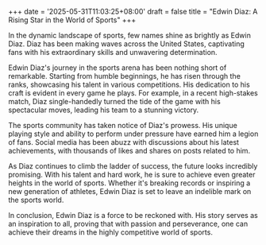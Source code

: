 +++
date = '2025-05-31T11:03:25+08:00'
draft = false
title = "Edwin Diaz: A Rising Star in the World of Sports"
+++

In the dynamic landscape of sports, few names shine as brightly as Edwin Diaz. Diaz has been making waves across the United States, captivating fans with his extraordinary skills and unwavering determination. 

Edwin Diaz's journey in the sports arena has been nothing short of remarkable. Starting from humble beginnings, he has risen through the ranks, showcasing his talent in various competitions. His dedication to his craft is evident in every game he plays. For example, in a recent high-stakes match, Diaz single-handedly turned the tide of the game with his spectacular moves, leading his team to a stunning victory. 

The sports community has taken notice of Diaz's prowess. His unique playing style and ability to perform under pressure have earned him a legion of fans. Social media has been abuzz with discussions about his latest achievements, with thousands of likes and shares on posts related to him. 

As Diaz continues to climb the ladder of success, the future looks incredibly promising. With his talent and hard work, he is sure to achieve even greater heights in the world of sports. Whether it's breaking records or inspiring a new generation of athletes, Edwin Diaz is set to leave an indelible mark on the sports world. 

In conclusion, Edwin Diaz is a force to be reckoned with. His story serves as an inspiration to all, proving that with passion and perseverance, one can achieve their dreams in the highly competitive world of sports.